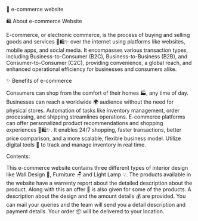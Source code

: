 🛒 e-commerce website

🛍️ About e-commerce Website

E-commerce, or electronic commerce, is the process of buying and selling goods and services 🛒🛍️✨ over the internet using platforms like websites, mobile apps, and social media. 
It encompasses various transaction types, including Business-to-Consumer (B2C), Business-to-Business (B2B), and Consumer-to-Consumer (C2C), providing convenience, a global reach, and enhanced operational efficiency for businesses and consumers alike.

✨ Benefits of e-commerce

Consumers can shop from the comfort of their homes 🏭, any time of day. 
Businesses can reach a worldwide 🌍 audience without the need for physical stores. 
Automation of tasks like inventory management, order processing, and shipping streamlines operations. 
E-commerce platforms can offer personalized product recommendations and shopping experiences 🛒🛍️✨. 
It enables 24/7 shopping, faster transactions, better price comparison, and a more scalable, flexible business model.
Utilize digital tools 📝 to track and manage inventory in real time. 

 Contents:

This e-commerce website contains three different types of interior design like Wall Design 🚪, Furniture 🪑 and Light Lamp 💡.
The products available in the website have a warrenty report about the detailed description about the product.
Along with this an offer 🎉 is also given for some of the products.
A description about the design and the amount details 💰 are provided.
You can mail your queries and the team will send you a detail description and payment details.
Your order 📦 will be delivered to your location.
 
 
